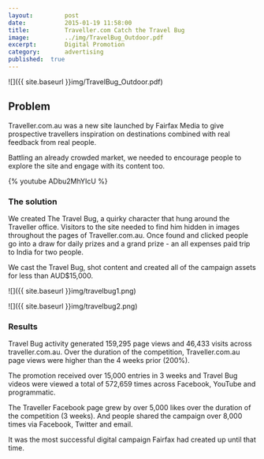 ```yaml
---
layout:			post
date:			2015-01-19 11:58:00
title:			Traveller.com Catch the Travel Bug
image:			../img/TravelBug_Outdoor.pdf
excerpt:		Digital Promotion
category:		advertising
published:	true
---
```

![]({{ site.baseurl }}img/TravelBug_Outdoor.pdf)

## Problem ##

Traveller.com.au was a new site launched by Fairfax Media to give prospective travellers inspiration on destinations combined with real feedback from real people. Battling an already crowded market, we needed to encourage people to explore the site and engage with its content too.

{% youtube ADbu2MhYIcU %}

### The solution ###

We created The Travel Bug, a quirky character that hung around the Traveller office. Visitors to the site needed to find him hidden in images throughout the pages of Traveller.com.au. Once found and clicked people go into a draw for daily prizes and a grand prize - an all expenses paid trip to India for two people. We cast the Travel Bug, shot content and created all of the campaign assets for less than AUD$15,000.

![]({{ site.baseurl }}img/travelbug1.png)

![]({{ site.baseurl }}img/travelbug2.png)

### Results ###

Travel Bug activity generated 159,295 page views and 46,433 visits across traveller.com.au. Over the duration of the competition, Traveller.com.au page views were higher than the 4 weeks prior (200%).
 The promotion received over 15,000 entries in 3 weeks and Travel Bug videos were viewed a total of 572,659 times across Facebook, YouTube and programmatic. 

The Traveller Facebook page grew by over 5,000 likes over the duration of the competition (3 weeks). And people shared the campaign over 8,000 times via Facebook, Twitter and email. 

It was the most successful digital campaign Fairfax had created up until that time.
